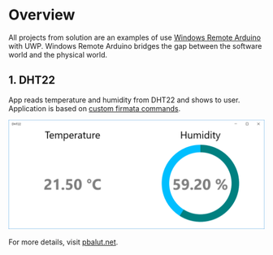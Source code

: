 # Overview
All projects from solution are an examples of use [Windows Remote Arduino](https://github.com/ms-iot/remote-wiring) with UWP. Windows Remote Arduino bridges the gap between the software world and the physical world. 


## 1. DHT22
App reads temperature and humidity from DHT22 and shows to user. Application is based on [custom firmata commands](https://github.com/ms-iot/remote-wiring/blob/develop/advanced.md#sysex-overview). 

![DHT22](https://github.com/pbalut/Arduino/blob/master/Images/dht22.PNG)

For more details, visit [pbalut.net](http://pbalut.net/2016/04/firmata/).
